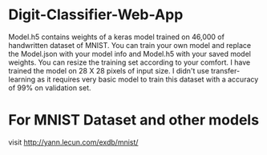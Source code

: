 # Digit-Classifier-Web-App
Model.h5 contains weights of a keras model trained on 46,000 of handwritten dataset of MNIST.
You can train your own model and replace the Model.json with your model info and Model.h5 with your saved model weights.
You can resize the training set according to your comfort. I have trained the model on 28 X 28 pixels of input size.
I didn't use transfer-learning as it requires very basic model to train this dataset with a accuracy of 99% on validation set.
# For MNIST Dataset and other models
visit http://yann.lecun.com/exdb/mnist/
